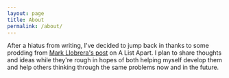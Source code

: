 ```yaml
---
layout: page
title: About
permalink: /about/
---
```


After a hiatus from writing, I've decided to jump back in thanks to some prodding from [Mark
Llobrera's post](http://alistapart.com/column/write-what-you-know-now) on A List Apart. I plan to
share thoughts and ideas while they're rough in hopes of both helping myself develop them and help
others thinking through the same problems now and in the future.

